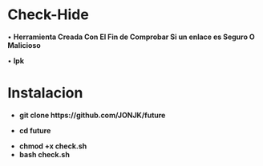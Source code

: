 # Check-Hide
• <strong>  Herramienta Creada Con El Fin de Comprobar Si un enlace es Seguro O Malicioso </strong>

• <strong> lpk </strong>

# Instalacion
<b>
<ul>
<li>
git clone https://github.com/JONJK/future
</li>

 <li>


cd future
</li>
<li>
chmod +x check.sh

</li>
<li>
bash check.sh
</li>

</b></ul>




